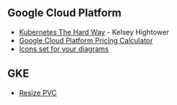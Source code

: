 ## Google Cloud Platform

- [Kubernetes The Hard Way](https://github.com/kelseyhightower/kubernetes-the-hard-way) - Kelsey Hightower
- [Google Cloud Platform Pricing Calculator](https://cloud.google.com/products/calculator/)
- [Icons set for your diagrams](https://cloud.google.com/icons/)

## GKE

- [Resize PVC](https://kubernetes.io/blog/2018/07/12/resizing-persistent-volumes-using-kubernetes/)
